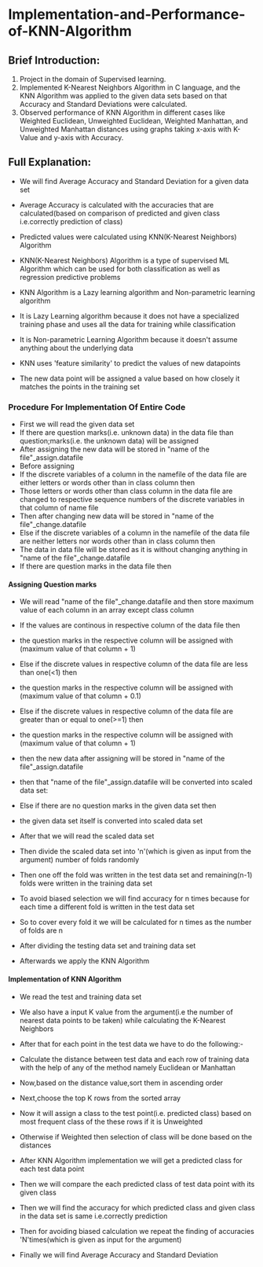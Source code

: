 # Implementation-and-Performance-of-KNN-Algorithm

## Brief Introduction:
1) Project in the domain of Supervised learning.
2) Implemented K-Nearest Neighbors Algorithm in C language, and the KNN Algorithm was applied to the given data sets based on that Accuracy and Standard Deviations were calculated.
3) Observed performance of KNN Algorithm in different cases like Weighted Euclidean, Unweighted Euclidean, Weighted Manhattan, and Unweighted Manhattan distances using graphs taking x-axis with K-Value and y-axis with Accuracy.

## Full Explanation:
 * We will find Average Accuracy and Standard Deviation for a given data set
 * Average Accuracy is calculated with the accuracies that are calculated(based on comparison of predicted and given class i.e.correctly prediction of class)
 * Predicted values were calculated using KNN(K-Nearest Neighbors) Algorithm
 
 * KNN(K-Nearest Neighbors) Algorithm is a type of supervised ML Algorithm which can be used for both classification as well as regression predictive problems
 * KNN Algorithm is a Lazy learning algorithm and Non-parametric learning algorithm
 * It is Lazy Learning algorithm because it does not have a specialized training phase and uses all the data for training while classification
 * It is Non-parametric Learning Algorithm because it doesn't assume anything about the underlying data
 * KNN uses 'feature similarity' to predict the values of new datapoints
 * The new data point will be assigned a value based on how closely it matches the points in the training set
 
 ### Procedure For Implementation Of Entire Code
 * First we will read the given data set
 * If there are question marks(i.e. unknown data) in the data file than question;marks(i.e. the unknown data) will be assigned
 * After assigning the new data will be stored in "name of the file"_assign.datafile
 * Before assigning
 * If the discrete variables of a column in the namefile of the data file are either letters or words other than in class column then
 * Those letters or words other than class column in the data file are changed to respective sequence numbers of the discrete variables in that column of name file
 * Then after changing new data will be stored in "name of the file"_change.datafile
 * Else if the discrete variables of a column in the namefile of the data file are neither letters nor words other than in class column then
 * The data in data file will be stored as it is without changing anything in "name of the file"_change.datafile
 * If there are question marks in the data file then
 
 #### Assigning Question marks
 * We will read "name of the file"_change.datafile and then store maximum value of each column in an array except class column
 * If the values are continous in respective column of the data file then
 * the question marks in the respective column will be assigned with (maximum value of that column + 1)
 * Else if the discrete values in respective column of the data file are less than one(<1) then
 * the question marks in the respective column will be assigned with (maximum value of that column + 0.1)
 * Else if the discrete values in respective column of the data file are greater than or equal to one(>=1) then
 * the question marks in the respective column will be assigned with (maximum value of that column + 1)
 * then the new data after assigning will be stored in "name of the file"_assign.datafile
 * then that "name of the file"_assign.datafile will be converted into scaled data set:
 * Else if there are no question marks in the given data set then
 * the given data set itself is converted into scaled data set

 * After that we will read the scaled data set
 * Then divide the scaled data set into 'n'(which is given as input from the argument) number of folds randomly
 * Then one off the fold was written in the test data set and remaining(n-1) folds were written in the training data set
 * To avoid biased selection we will find accuracy for n times because for each time a different fold is written in the test data set
 * So to cover every fold it we will be calculated for n times as the number of folds are n
 * After dividing the testing data set and training data set
 * Afterwards we apply the KNN Algorithm
 
 #### Implementation of KNN Algorithm
 * We read the test and training data set
 * We also have a input K value from the argument(i.e the number of nearest data points to be taken) while calculating the K-Nearest Neighbors
 * After that for each point in the test data we have to do the following:-
 * Calculate the distance between test data and each row of training data with the help of any of the method namely Euclidean or Manhattan
 * Now,based on the distance value,sort them in ascending order
 * Next,choose the top K rows from the sorted array
 * Now it will assign a class to the test point(i.e. predicted class) based on most frequent class of the these rows if it is Unweighted
 * Otherwise if Weighted then selection of class will be done based on the distances
 
 * After KNN Algorithm implementation we will get a predicted class for each test data point
 * Then we will compare the each predicted class of test data point with its given class
 * Then we will find the accuracy for which predicted class and given class in the data set is same i.e.correctly prediction
 * Then for avoiding biased calculation we repeat the finding of accuracies 'N'times(which is given as input for the argument)
 * Finally we will find Average Accuracy and Standard Deviation
 
